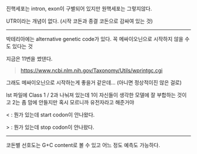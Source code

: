 진핵세포는 intron, exon이 구별되어 있지만 원핵세포는 그렇지않다.

UTR이라는 개념이 없다. (시작 코돈과 종결 코돈으로 감싸여 있는 것)

---

박테리아에는 alternative genetic code가 있다. 꼭 메싸이오닌으로 시작하지 않을 수도 있다는 것

지금은 11번을 썼댄다.

> https://www.ncbi.nlm.nih.gov/Taxonomy/Utils/wprintgc.cgi

그래도 메싸이오닌으로 시작하는게 좋을거 같은데... (아니면 정상적이진 않은 걸로)

lst 파일에 Class 1 / 2과 나눠져 있는데 1이 자신들이 생각한 모델에 잘 부합하는 것이고 2는 좀 맘에 안들지만 혹시 모르니까 유전자라고 해준거야

< : 뭔가 있는데 start codon이 안나왔다.

\> : 뭔가 있는데 stop codon이 안나왔다.

---

코돈별 선호도는 G+C content로 볼 수 있고 어느 정도 예측도 가능하다.


